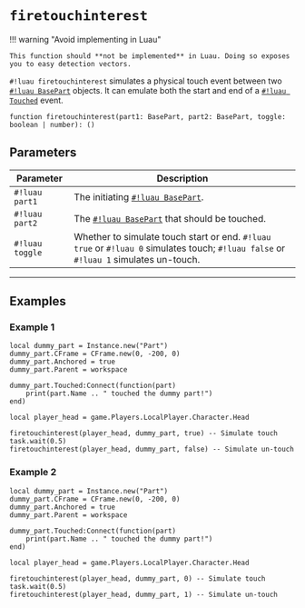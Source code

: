 # `firetouchinterest`

!!! warning "Avoid implementing in Luau"

    This function should **not be implemented** in Luau. Doing so exposes you to easy detection vectors.

`#!luau firetouchinterest` simulates a physical touch event between two [`#!luau BasePart`](https://create.roblox.com/docs/reference/engine/classes/BasePart) objects. It can emulate both the start and end of a [`#!luau Touched`](https://create.roblox.com/docs/reference/engine/classes/BasePart#Touched) event.

```luau
function firetouchinterest(part1: BasePart, part2: BasePart, toggle: boolean | number): ()
```

## Parameters

| Parameter      | Description                                                                                  |
|----------------|----------------------------------------------------------------------------------------------|
| `#!luau part1`   | The initiating [`#!luau BasePart`](https://create.roblox.com/docs/reference/engine/classes/BasePart). |
| `#!luau part2`   | The [`#!luau BasePart`](https://create.roblox.com/docs/reference/engine/classes/BasePart) that should be touched.            |
| `#!luau toggle`  | Whether to simulate touch start or end. `#!luau true` or `#!luau 0` simulates touch; `#!luau false` or `#!luau 1` simulates un-touch. |

---

## Examples

### Example 1

```luau title="Simulating a Touched event using 'true/false'" linenums="1"
local dummy_part = Instance.new("Part")
dummy_part.CFrame = CFrame.new(0, -200, 0)
dummy_part.Anchored = true
dummy_part.Parent = workspace

dummy_part.Touched:Connect(function(part)
    print(part.Name .. " touched the dummy part!")
end)

local player_head = game.Players.LocalPlayer.Character.Head

firetouchinterest(player_head, dummy_part, true) -- Simulate touch
task.wait(0.5)
firetouchinterest(player_head, dummy_part, false) -- Simulate un-touch
```

### Example 2

```luau title="Simulating a Touched event using '0/1'" linenums="1"
local dummy_part = Instance.new("Part")
dummy_part.CFrame = CFrame.new(0, -200, 0)
dummy_part.Anchored = true
dummy_part.Parent = workspace

dummy_part.Touched:Connect(function(part)
    print(part.Name .. " touched the dummy part!")
end)

local player_head = game.Players.LocalPlayer.Character.Head

firetouchinterest(player_head, dummy_part, 0) -- Simulate touch
task.wait(0.5)
firetouchinterest(player_head, dummy_part, 1) -- Simulate un-touch
```
